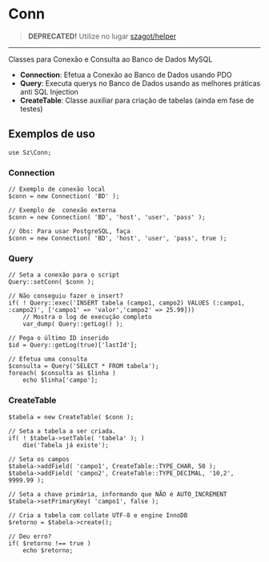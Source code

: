 # Conn 

> **DEPRECATED!** Utilize no lugar [szagot/helper](https://github.com/szagot/helper)

---

Classes para Conexão e Consulta ao Banco de Dados MySQL

- <b>Connection</b>: Efetua a Conexão ao Banco de Dados usando PDO
- <b>Query</b>: Executa querys no Banco de Dados usando as melhores práticas anti SQL Injection
- <b>CreateTable</b>: Classe auxiliar para criação de tabelas (ainda em fase de testes)


## Exemplos de uso

    use Sz\Conn;

### Connection

    // Exemplo de conexão local
    $conn = new Connection( 'BD' );

    // Exemplo de  conexão externa
    $conn = new Connection( 'BD', 'host', 'user', 'pass' );
    
    // Obs: Para usar PostgreSQL, faça
    $conn = new Connection( 'BD', 'host', 'user', 'pass', true );

    
### Query
    
    // Seta a conexão para o script
    Query::setConn( $conn );
    
    // Não conseguiu fazer o insert?
    if( ! Query::exec('INSERT tabela (campo1, campo2) VALUES (:campo1, :campo2)', ['campo1' => 'valor','campo2' => 25.99]))
        // Mostra o log de execução completo
        var_dump( Query::getLog() );
    
    // Pega o último ID inserido
    $id = Query::getLog(true)['lastId'];
        
    // Efetua uma consulta
    $consulta = Query('SELECT * FROM tabela');
    foreach( $consulta as $linha )
        echo $linha['campo'];
        

### CreateTable
    
    $tabela = new CreateTable( $conn );
    
    // Seta a tabela a ser criada. 
    if( ! $tabela->setTable( 'tabela' ); )
        die('Tabela já existe'); 
    
    // Seta os campos 
    $tabela->addField( 'campo1', CreateTable::TYPE_CHAR, 50 );
    $tabela->addField( 'campo2', CreateTable::TYPE_DECIMAL, '10,2', 9999.99 );
    
    // Seta a chave primária, informando que NÃO é AUTO_INCREMENT 
    $tabela->setPrimaryKey( 'campo1', false );
    
    // Cria a tabela com collate UTF-8 e engine InnoDB
    $retorno = $tabela->create();
    
    // Deu erro?
    if( $retorno !== true )
        echo $retorno;
